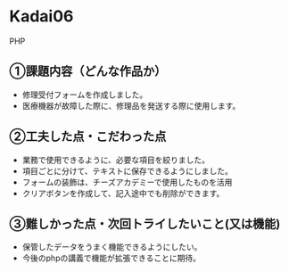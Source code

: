 # Kadai06
PHP

## ①課題内容（どんな作品か）
- 修理受付フォームを作成しました。
- 医療機器が故障した際に、修理品を発送する際に使用します。

## ②工夫した点・こだわった点
- 業務で使用できるように、必要な項目を絞りました。
- 項目ごとに分けて、テキストに保存できるようにしました。
- フォームの装飾は、チーズアカデミーで使用したものを活用
- クリアボタンを作成して、記入途中でも削除ができます。

## ③難しかった点・次回トライしたいこと(又は機能)
- 保管したデータをうまく機能できるようにしたい。
- 今後のphpの講義で機能が拡張できることに期待。
